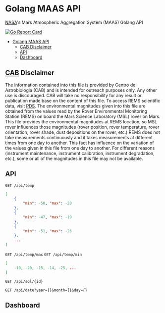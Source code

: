 # Golang MAAS API


[NASA](https://www.nasa.gov)'s Mars Atmospheric Aggregation System (MAAS) Golang API

[![Go Report Card](https://goreportcard.com/badge/github.com/thee-engineer/go-maas)](https://goreportcard.com/report/github.com/thee-engineer/go-maas)

- [Golang MAAS API](#golang-maas-api)
    - [CAB Disclaimer](#cab-disclaimer)
    - [API](#api)
    - [Dashboard](#dashboard)

## [CAB](http://www.cab.inta.es/en/inicio) Disclaimer

The information contained into this file is provided by Centro de Astrobiologia (CAB) and is intended for outreach purposes only. Any other use is discouraged. CAB will take no responsibility for any result or publication made base on the content of this file. To access REMS scientific data, visit [PDS](http://pds.nasa.gov). The environmental magnitudes given into this file are obtained from the values read by the Rover Environmental Monitoring Station (REMS) on board the Mars Science Laboratory (MSL) rover on Mars. This file provides the environmental magnitudes at REMS location, so MSL rover influences those magnitudes (rover position, rover temperature, rover orientation, rover shade, dust depositions on the rover, etc.) REMS does not take measurements continuously and it takes measurements at different times from one day to another. This fact has influence on the variation of the values given in this file from one day to another. For different reasons (instrument maintenance, instrument calibration, instrument degradation, etc.),  some or all of the magnitudes in this file may not be available.

## API

`GET /api/temp`

```json
[
    {
        "min": -50, "max": -20
    },
    {
        "min": -47, "max": -19
    },
    {
        "min": -51, "max": -26
    },
    ...
]
```

`GET /api/temp/max`
`GET /api/temp/min`

```json
[
    -10, -20, -15, -14, -25, ...
]
```

`GET /api/sol/{id}`

`GET /api/date?year={}&month={}&day={}`

## Dashboard

